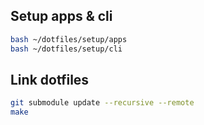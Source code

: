 ## Setup apps & cli

```sh
bash ~/dotfiles/setup/apps
bash ~/dotfiles/setup/cli
```

## Link dotfiles

```sh
git submodule update --recursive --remote
make
```
